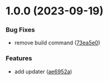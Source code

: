 # 1.0.0 (2023-09-19)


### Bug Fixes

* remove build command ([73ea5e0](https://github.com/Automattic/newspack-activecampaign/commit/73ea5e0c2bdbf006ea76fdb7b82f26578a808a46))


### Features

* add updater ([ae6952a](https://github.com/Automattic/newspack-activecampaign/commit/ae6952a2a88257a6c0d27fe4b3e534736d2d5c27))
